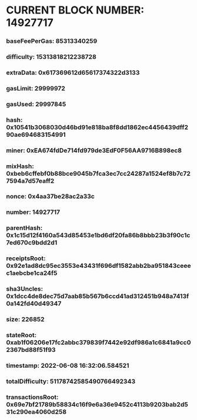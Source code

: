 # CURRENT BLOCK NUMBER: 14927717

### baseFeePerGas: 85313340259
### difficulty: 15313818212238728
### extraData: 0x617369612d65617374322d3133
### gasLimit: 29999972
### gasUsed: 29997845
### hash: 0x10541b3068030d46bd91e818ba8f8dd1862ec4456439dff290ae694683154991
### miner: 0xEA674fdDe714fd979de3EdF0F56AA9716B898ec8
### mixHash: 0xbeb6cffebf0b88bce9045b7fca3ec7cc24287a1524ef8b7c727594a7d57eaff2
### nonce: 0x4aa37be28ac2a33c
### number: 14927717
### parentHash: 0x1c15d12f4160a543d85453e1bd6df20fa86b8bbb23b3f90c1c7ed670c9bdd2d1
### receiptsRoot: 0x92e1ad8dc95ec3553e43431f696df1582abb2ba951843ceeec1aebcbe1ca24f5
### sha3Uncles: 0x1dcc4de8dec75d7aab85b567b6ccd41ad312451b948a7413f0a142fd40d49347
### size: 226852
### stateRoot: 0xab1f06206e17fc2abbc379839f7442e92df986a1c6841a9cc02367bd88f51f93
### timestamp: 2022-06-08 16:32:06.584521
### totalDifficulty: 51178742585490766492343
### transactionsRoot: 0x69e7bf21789b58834c16f9e6a36e9452c4113b9203bab2d531c290ea4060d258
